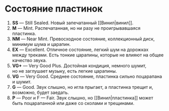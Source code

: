 # Состояние пластинок

1. __SS__ — Still Sealed. Новый запечатанный [[Винил|винил]].
2. __M__ — Mint. Распечатанная, но ни разу не проигрывавшаяся пластинка.
3. __NM__ — Near Mint. Превосходное состояние, коллекционный диск, минимум шума и царапин.
4. __EX__ — Excellent. Отличное состояние, легкий шум на дорожках между треками. Есть тонкие царапины, которые не влияют на общее качество звука.
5. __VG+__ — Very Good Plus. Достойная кондиция, немного шумит, но не заглушает музыку, есть легкие царапины.
6. __VG__ — Very Good. Среднее состояние, пластинка сильно поцарапана и шумит.
7. __G__ — Good. Звук слышно, но игла прыгает, а пластинка трещит и, возможно, будет заедать.
8. __P__ — Poor и F — Fair. Звук слышно, но [[Винил|пластинка]] может быть поцарапанной или даже со сколами и трещинами.